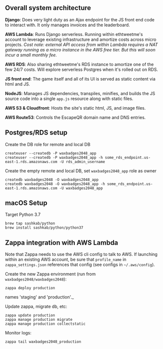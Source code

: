 ## Overall system architecture

**Django**: Does very light duty as an Ajax endpoint for the JS front end code to interact with. It only manages invoices and the leaderboard.

**AWS Lambda**: Runs Django serverless. Running within ethtweetme's account to leverage existing infrastructure and amortize costs across micro projects. _Cost note: external API access from within Lambda requires a NAT gateway running as a micro instance in the AWS free tier. But this will soon incur a small monthly fee._

**AWS RDS**: Also sharing ethtweetme's RDS instance to amortize one of the few 24/7 costs. Will explore serverless Postgres when it's rolled out on RDS.

**JS front end**: The game itself and all of its UI is served as static content via html and JS.

**NodeJS**: Manages JS dependencies, transpiles, minifies, and builds the JS source code into a single `app.js` resource along with static files.

**AWS S3 & Cloudfront**: Hosts the site's static html, JS, and image files.

**AWS Route53**: Controls the EscapeQR domain name and DNS entries.



## Postgres/RDS setup
Create the DB role for remote and local DB
```
createuser --createdb -P waxbadges2048_app
createuser --createdb -P waxbadges2048_app -h some_rds_endpoint.us-east-1.rds.amazonaws.com -U rds_admin_username
```

Create the empty remote and local DB, set `waxbadges2048_app` role as owner
```
createdb waxbadges2048 -O waxbadges2048_app
createdb waxbadges2048 -O waxbadges2048_app -h some_rds_endpoint.us-east-1.rds.amazonaws.com -U waxbadges2048_app
```


## macOS Setup
Target Python 3.7
```
brew tap sashkab/python
brew install sashkab/python/python37
```


## Zappa integration with AWS Lambda
Note that Zappa needs to use the AWS cli config to talk to AWS. If launching within an existing AWS account, be sure that `profile_name` in `zappa_settings.json` references that config (see configs in `~/.aws/config`).

Create the new Zappa environment (run from `waxbadges2048/waxbadges2048`):
```
zappa deploy production
```
names 'staging' and 'production'._

Update zappa, migrate db, etc:
```
zappa update production
zappa manage production migrate
zappa manage production collectstatic
```

Monitor logs:
```
zappa tail waxbadges2048_production
```


